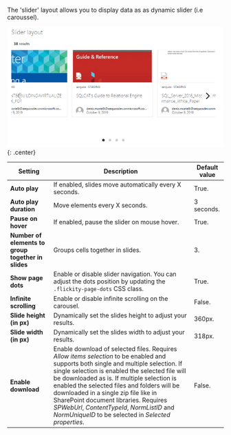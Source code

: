 The 'slider' layout allows you to display data as as dynamic slider (i.e caroussel).

!["Slider layout"](../../../assets/webparts/search-results/layouts/slider_layout.png){: .center} 

| Setting | Description | Default value 
| ------- |---------------- | ---------- 
| **Auto play** | If enabled, slides move automatically every X seconds. | True.
| **Auto play duration** | Move elements every X seconds. | 3 seconds.
| **Pause on hover** | If enabled, pause the slider on mouse hover. | True.
| **Number of elements to group together in slides** | Groups cells together in slides. | 3.
| **Show page dots** | Enable or disable slider navigation. You can adjust the dots position by updating the `.flickity-page-dots` CSS class. | True.
| **Infinite scrolling** | Enable or disable infinite scrolling on the carousel. | False.
| **Slide height (in px)** | Dynamically set the slides height to adjust your results. | 360px.
| **Slide width (in px)** | Dynamically set the slides width to adjust your results. | 318px.
| **Enable download** | Enable download of selected files. Requires _Allow items selection_ to be enabled and supports both single and multiple selection. If single selection is enabled the selected file will be downloaded as is. If multiple selection is enabled the selected files and folders will be downloaded in a single zip file like in SharePoint document libraries. Requires _SPWebUrl_, _ContentTypeId_, _NormListID_ and _NormUniqueID_ to be selected in _Selected properties_. | False.
